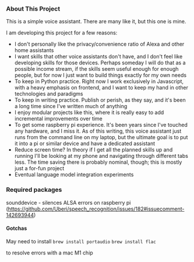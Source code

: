 ### About This Project

This is a simple voice assistant. There are many like it, but this one is mine.

I am developing this project for a few reasons:

- I don't personally like the privacy/convenience ratio of Alexa and other home assistants
- I want skills that other voice assistants don't have, and I don't feel like developing skills for those devices. Perhaps someday I will do that as a possible income stream, if the skills seem useful enough for enough people, but for now I just want to build things exactly for my own needs
- To keep in Python practice. Right now I work exclusively in Javascript, with a heavy emphasis on frontend, and I want to keep my hand in other technologies and paradigms
- To keep in writing practice. Publish or perish, as they say, and it's been a long time since I've written much of anything
- I enjoy modular projects like this, where it is really easy to add incremental improvements over time
- To get some raspberry pi experience. It's been years since I've touched any hardware, and I miss it. As of this writing, this voice assistant just runs from the command line on my laptop, but the ultimate goal is to put it into a pi or similar device and have a dedicated assistant
- Reduce screen time? In theory if I get all the planned skills up and running I'll be looking at my phone and navigating through different tabs less. The time saving there is probably nominal, though; this is mostly just a for-fun project
- Eventual language model integration experiments

### Required packages
sounddevice - silences ALSA errors on raspberry pi (https://github.com/Uberi/speech_recognition/issues/182#issuecomment-142693944)

#### Gotchas 
May need to install
`brew install portaudio`
`brew install flac`

to resolve errors with a mac M1 chip
